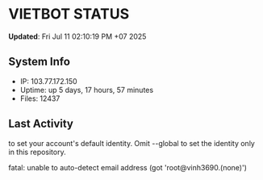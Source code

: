 # VIETBOT STATUS
**Updated**: Fri Jul 11 02:10:19 PM +07 2025

## System Info
- IP: 103.77.172.150
- Uptime: up 5 days, 17 hours, 57 minutes
- Files: 12437

## Last Activity

to set your account's default identity.
Omit --global to set the identity only in this repository.

fatal: unable to auto-detect email address (got 'root@vinh3690.(none)')
